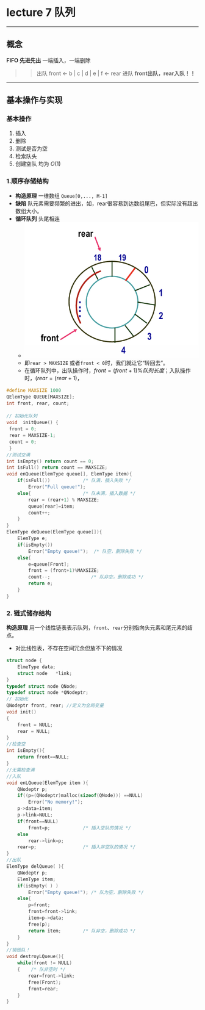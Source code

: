 # lecture 7 队列
---

## 概念
**FIFO 先进先出** 一端插入，一端删除
>> 出队 front <- b | c | d | e | f <- rear 进队
**front出队，rear入队！！**
---

## 基本操作与实现

### 基本操作
1. 插入
2. 删除
3. 测试是否为空
4. 检索队头
5. 创建空队
均为 $O(1)$
### 1.顺序存储结构
+ **构造原理** 一维数组 `Queue[0,..., M-1]`
+ **缺陷** 队元素需要频繁的进出，如，rear很容易到达数组尾巴，但实际没有超出数组大小。
+ **循环队列** 头尾相连 
  + ![本地图片](l7p1.png)
  + 即`rear > MAXSIZE` 或者`front < 0`时，我们就让它“转回去”。
  + 在循环队列中，出队操作时，$front=(front + 1)\%队列长度$；入队操作时，$(rear=(rear + 1)%队列长度$，
```C
#define MAXSIZE 1000
QElemType QUEUE[MAXSIZE];
int front, rear, count;

// 初始化队列
void  initQueue() {
 front = 0;
 rear = MAXSIZE-1;
 count = 0;
 }
//测试空满
int isEmpty() return count == 0;
int isFull() return count == MAXSIZE;
void enQueue(ElemType queue[], ElemType item){
    if(isFull())            /* 队满，插入失败 */
        Error("Full queue!");
    else{                   /* 队未满，插入数据 */
        rear = (rear+1) % MAXSIZE;
        queue[rear]=item;
        count++;
    }
}
ElemType deQueue(ElemType queue[]){
    ElemType e;
    if(isEmpty())
        Error("Empty queue!");  /* 队空，删除失败 */
    else{
        e=queue[Front];
        front = (front+1)%MAXSIZE;
        count--;               /* 队非空，删除成功 */
        return e;
    }
}
```

### 2. 链式储存结构

**构造原理** 用一个线性链表表示队列，`front`、`rear`分别指向头元素和尾元素的结点。
+ 对比线性表，不存在空间冗余但放不下的情况
```C
struct node { 
    ElmeType data;
    struct node   *link;
}
typedef struct node QNode; 
typedef struct node *QNodeptr;
// 初始化
QNodeptr front, rear; //定义为全局变量
void init()
{
    front = NULL;
    rear = NULL;
}
//检查空
int isEmpty(){
    return front==NULL;
}
//无需检查满
//入队
void enLQueue(ElemType item ){
    QNodeptr p;
    if((p=(QNodeptr)malloc(sizeof(QNode))) ==NULL)
        Error("No memory!");
    p->data=item;
    p->link=NULL;
    if(front==NULL)
        front=p;            /* 插入空队的情况 */
    else
        rear->link=p;
    rear=p;                 /* 插入非空队的情况 */
}
//出队
ElemType delQueue( ){
    QNodeptr p;
    ElemType item;
    if(isEmpty( ) )
        Error("Empty queue!"); /* 队为空，删除失败 */
    else{
        p=front;
        front=front->link;
        item=p->data;
        free(p);
        return item;        /* 队非空，删除成功 */
    }
}
//销毁队！
void destroyLQueue(){
    while(front != NULL)
    {    /* 队非空时 */
        rear=front->link;    
        free(Front);                 
        front=rear;
    }
}
```


